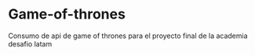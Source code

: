 # Game-of-thrones
Consumo de api de game of thrones para el proyecto final de la academia desafio latam

